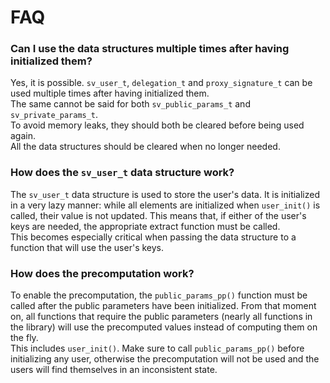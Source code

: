 # FAQ

### Can I use the data structures multiple times after having initialized them?

Yes, it is possible.
`sv_user_t`, `delegation_t` and `proxy_signature_t` can be used multiple times after having initialized them.  
The same cannot be said for both `sv_public_params_t` and `sv_private_params_t`.  
To avoid memory leaks, they should both be cleared before being used again.  
All the data structures should be cleared when no longer needed.

### How does the `sv_user_t` data structure work?

The `sv_user_t` data structure is used to store the user's data.
It is initialized in a very lazy manner: while all elements are initialized when `user_init()` is called, their value is not updated.
This means that, if either of the user's keys are needed, the appropriate extract function must be called.  
This becomes especially critical when passing the data structure to a function that will use the user's keys.

### How does the precomputation work?

To enable the precomputation, the `public_params_pp()` function must be called after the public parameters have been initialized.
From that moment on, all functions that require the public parameters (nearly all functions in the library) will use the precomputed values instead of computing them on the fly.  
This includes `user_init()`. 
Make sure to call `public_params_pp()` before initializing any user, otherwise the precomputation will not be used and the users will find themselves in an inconsistent state.
